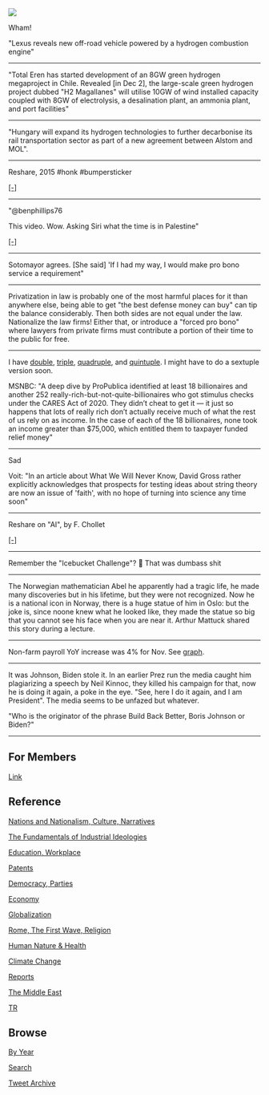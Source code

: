 <img src="https://drive.google.com/uc?export=view&id=1B2wf9R7AMH1d7Vw6e2mucLbIQ5NSjir7"/>

Wham!

"Lexus reveals new off-road vehicle powered by a hydrogen combustion engine"

---

"Total Eren has started development of an 8GW green hydrogen
megaproject in Chile. Revealed [in Dec 2], the large-scale green
hydrogen project dubbed "H2 Magallanes" will utilise 10GW of wind
installed capacity coupled with 8GW of electrolysis, a desalination
plant, an ammonia plant, and port facilities"

---

"Hungary will expand its hydrogen technologies to further decarbonise
its rail transportation sector as part of a new agreement between
Alstom and MOL".

---

Reshare, 2015 \#honk \#bumpersticker

[[-]](tweets/2015/P1040430.JPG)

---

"@benphillips76

This video. Wow. Asking Siri what the time is in Palestine"

[[-]](https://twitter.com/benphillips76/status/1466337655348768772)

---

Sotomayor agrees. [She said] 'If I had my way, I would make pro bono
service a requirement"

---

Privatization in law is probably one of the most harmful places for it
than anywhere else, being able to get "the best defense money can buy"
can tip the balance considerably. Then both sides are not equal under
the law. Nationalize the law firms! Either that, or introduce a
"forced pro bono" where lawyers from private firms must contribute a
portion of their time to the public for free.

---

I have [double](tweets/2011/double-facepalm.jpg),
[triple](tweets/2017/triple_facepalm.jpg),
[quadruple](tweets/2020/quadruple-facepalm.jpg), and
[quintuple](tweets/2020/quint-facepalm.jpg). I might have to do
a sextuple version soon.

MSNBC: "A deep dive by ProPublica identified at least 18 billionaires
and another 252 really-rich-but-not-quite-billionaires who got
stimulus checks under the CARES Act of 2020. They didn’t cheat to get
it — it just so happens that lots of really rich don’t actually
receive much of what the rest of us rely on as income. In the case of
each of the 18 billionaires, none took an income greater than $75,000,
which entitled them to taxpayer funded relief money"

---

Sad

Voit: "In an article about What We Will Never Know, David Gross rather
explicitly acknowledges that prospects for testing ideas about string
theory are now an issue of 'faith', with no hope of turning into
science any time soon"

---

Reshare on "AI", by F. Chollet

[[-]](2016/08/deep-learning-general-ai.md)

---

Remember the "Icebucket Challenge"? 🤣 That was dumbass shit

---

The Norwegian mathematician Abel he apparently had a tragic life, he
made many discoveries but in his lifetime, but they were not
recognized. Now he is a national icon in Norway, there is a huge
statue of him in Oslo: but the joke is, since noone knew what he
looked like, they made the statue so big that you cannot see his face
when you are near it. Arthur Mattuck shared this story during a lecture.

---

Non-farm payroll YoY increase was 4% for Nov. See [graph](2019/05/stats.md#nfp).

---

It was Johnson, Biden stole it. In an earlier Prez run the media
caught him plagiarizing a speech by Neil Kinnoc, they killed his
campaign for that, now he is doing it again, a poke in the eye. "See,
here I do it again, and I am President". The media seems to be
unfazed but whatever.

"Who is the originator of the phrase Build Back Better, Boris Johnson or Biden?"

---

## For Members

[Link](https://thirdwave-members.herokuapp.com)

## Reference

[Nations and Nationalism, Culture, Narratives](/2013/02/nations-and-nationalism.md)

[The Fundamentals of Industrial Ideologies](/2011/04/fundamentals-of-industrial-ideologies.md)

[Education, Workplace](2017/09/education-workplace.md)

[Patents](/2018/09/patents.md)

[Democracy, Parties](/2016/11/democracy.md)

[Economy](/2018/05/economy.md)

[Globalization](/2018/09/globalization.md)

[Rome, The First Wave, Religion](/2017/12/rome.md)

[Human Nature & Health](/2020/07/human-nature.md)

[Climate Change](/2018/12/climate.md)

[Reports](/2019/05/reports.md)

[The Middle East](/2019/07/middleeast.md)

[TR](../tr)

## Browse

[By Year](years.md)

[Search](search.html)

[Tweet Archive](/tweets/README.md)


